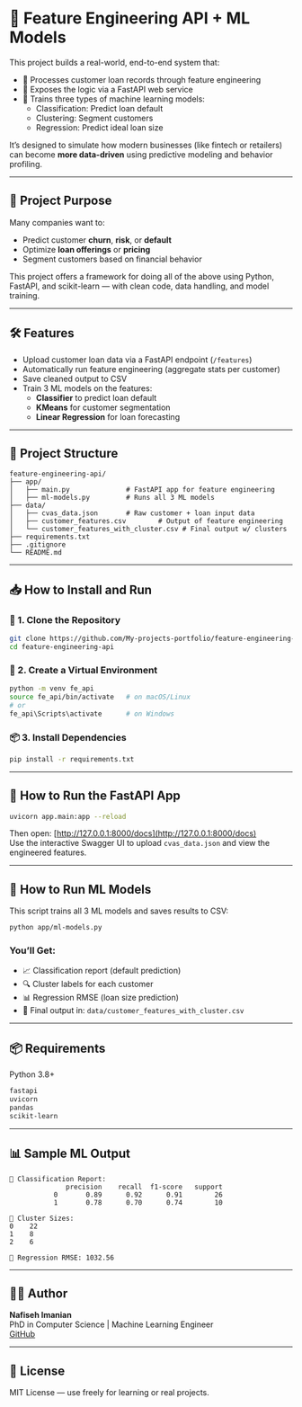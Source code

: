 # 🧠 Feature Engineering API + ML Models

This project builds a real-world, end-to-end system that:
- 🧰 Processes customer loan records through feature engineering
- 🚀 Exposes the logic via a FastAPI web service
- 🤖 Trains three types of machine learning models:
  - Classification: Predict loan default
  - Clustering: Segment customers
  - Regression: Predict ideal loan size

It’s designed to simulate how modern businesses (like fintech or retailers) can become **more data-driven** using predictive modeling and behavior profiling.

---

## 📌 Project Purpose

Many companies want to:
- Predict customer **churn**, **risk**, or **default**
- Optimize **loan offerings** or **pricing**
- Segment customers based on financial behavior

This project offers a framework for doing all of the above using Python, FastAPI, and scikit-learn — with clean code, data handling, and model training.

---

## 🛠️ Features

- Upload customer loan data via a FastAPI endpoint (`/features`)
- Automatically run feature engineering (aggregate stats per customer)
- Save cleaned output to CSV
- Train 3 ML models on the features:
  - **Classifier** to predict loan default
  - **KMeans** for customer segmentation
  - **Linear Regression** for loan forecasting

---

## 📁 Project Structure

```
feature-engineering-api/
├── app/
│   ├── main.py              # FastAPI app for feature engineering
│   ├── ml-models.py         # Runs all 3 ML models
├── data/
│   ├── cvas_data.json       # Raw customer + loan input data
│   ├── customer_features.csv        # Output of feature engineering
│   └── customer_features_with_cluster.csv # Final output w/ clusters
├── requirements.txt
├── .gitignore
└── README.md
```

---

## 📥 How to Install and Run

### 🔧 1. Clone the Repository

```bash
git clone https://github.com/My-projects-portfolio/feature-engineering-api.git
cd feature-engineering-api
```

### 🐍 2. Create a Virtual Environment

```bash
python -m venv fe_api
source fe_api/bin/activate   # on macOS/Linux
# or
fe_api\Scripts\activate      # on Windows
```

### 📦 3. Install Dependencies

```bash
pip install -r requirements.txt
```

---

## 🚀 How to Run the FastAPI App

```bash
uvicorn app.main:app --reload
```

Then open: [http://127.0.0.1:8000/docs](http://127.0.0.1:8000/docs)  
Use the interactive Swagger UI to upload `cvas_data.json` and view the engineered features.

---

## 🤖 How to Run ML Models

This script trains all 3 ML models and saves results to CSV:

```bash
python app/ml-models.py
```

### You’ll Get:
- 📈 Classification report (default prediction)
- 🔍 Cluster labels for each customer
- 📊 Regression RMSE (loan size prediction)
- 💾 Final output in: `data/customer_features_with_cluster.csv`

---

## 📦 Requirements

Python 3.8+
```txt
fastapi
uvicorn
pandas
scikit-learn
```

---

## 📊 Sample ML Output

```
📌 Classification Report:
              precision    recall  f1-score   support
           0       0.89      0.92      0.91        26
           1       0.78      0.70      0.74        10

📌 Cluster Sizes:
0    22
1    8
2    6

📌 Regression RMSE: 1032.56
```

---

## 🧑‍💻 Author

**Nafiseh Imanian**  
PhD in Computer Science | Machine Learning Engineer  
[GitHub](https://github.com/My-projects-portfolio)

---

## 📃 License

MIT License — use freely for learning or real projects.
